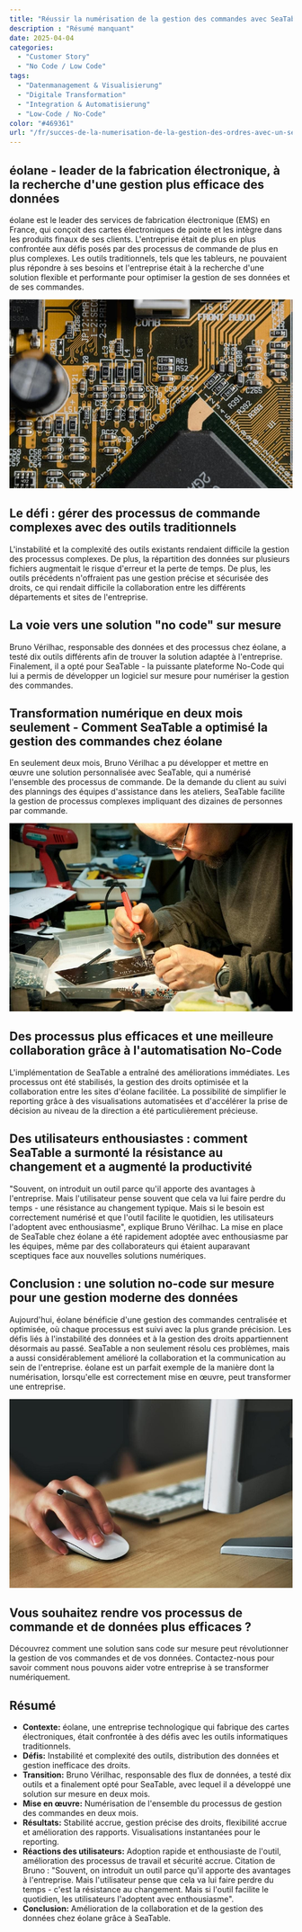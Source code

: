 ```yaml
---
title: "Réussir la numérisation de la gestion des commandes avec SeaTable - un cas d'utilisation d'éolane"
description : "Résumé manquant"
date: 2025-04-04
categories: 
  - "Customer Story"
  - "No Code / Low Code"
tags: 
  - "Datenmanagement & Visualisierung"
  - "Digitale Transformation"
  - "Integration & Automatisierung"
  - "Low-Code / No-Code"
color: "#469361"
url: "/fr/succes-de-la-numerisation-de-la-gestion-des-ordres-avec-un-seatable-usage-de-eolane"
---
```


## éolane - leader de la fabrication électronique, à la recherche d'une gestion plus efficace des données

éolane est le leader des services de fabrication électronique (EMS) en France, qui conçoit des cartes électroniques de pointe et les intègre dans les produits finaux de ses clients. L'entreprise était de plus en plus confrontée aux défis posés par des processus de commande de plus en plus complexes. Les outils traditionnels, tels que les tableurs, ne pouvaient plus répondre à ses besoins et l'entreprise était à la recherche d'une solution flexible et performante pour optimiser la gestion de ses données et de ses commandes.

![](pexels-tima-miroshnichenko-6755080.jpg)

## Le défi : gérer des processus de commande complexes avec des outils traditionnels

L'instabilité et la complexité des outils existants rendaient difficile la gestion des processus complexes. De plus, la répartition des données sur plusieurs fichiers augmentait le risque d'erreur et la perte de temps. De plus, les outils précédents n'offraient pas une gestion précise et sécurisée des droits, ce qui rendait difficile la collaboration entre les différents départements et sites de l'entreprise.

## La voie vers une solution "no code" sur mesure

Bruno Vérilhac, responsable des données et des processus chez éolane, a testé dix outils différents afin de trouver la solution adaptée à l'entreprise. Finalement, il a opté pour SeaTable - la puissante plateforme No-Code qui lui a permis de développer un logiciel sur mesure pour numériser la gestion des commandes.

## Transformation numérique en deux mois seulement - Comment SeaTable a optimisé la gestion des commandes chez éolane

En seulement deux mois, Bruno Vérilhac a pu développer et mettre en œuvre une solution personnalisée avec SeaTable, qui a numérisé l'ensemble des processus de commande. De la demande du client au suivi des plannings des équipes d'assistance dans les ateliers, SeaTable facilite la gestion de processus complexes impliquant des dizaines de personnes par commande.

![](pexels-www-erzetich-com-2517330.jpg)

## Des processus plus efficaces et une meilleure collaboration grâce à l'automatisation No-Code

L'implémentation de SeaTable a entraîné des améliorations immédiates. Les processus ont été stabilisés, la gestion des droits optimisée et la collaboration entre les sites d'éolane facilitée. La possibilité de simplifier le reporting grâce à des visualisations automatisées et d'accélérer la prise de décision au niveau de la direction a été particulièrement précieuse.

## Des utilisateurs enthousiastes : comment SeaTable a surmonté la résistance au changement et a augmenté la productivité

"Souvent, on introduit un outil parce qu'il apporte des avantages à l'entreprise. Mais l'utilisateur pense souvent que cela va lui faire perdre du temps - une résistance au changement typique. Mais si le besoin est correctement numérisé et que l'outil facilite le quotidien, les utilisateurs l'adoptent avec enthousiasme", explique Bruno Vérilhac. La mise en place de SeaTable chez éolane a été rapidement adoptée avec enthousiasme par les équipes, même par des collaborateurs qui étaient auparavant sceptiques face aux nouvelles solutions numériques.

## Conclusion : une solution no-code sur mesure pour une gestion moderne des données

Aujourd'hui, éolane bénéficie d'une gestion des commandes centralisée et optimisée, où chaque processus est suivi avec la plus grande précision. Les défis liés à l'instabilité des données et à la gestion des droits appartiennent désormais au passé. SeaTable a non seulement résolu ces problèmes, mais a aussi considérablement amélioré la collaboration et la communication au sein de l'entreprise. éolane est un parfait exemple de la manière dont la numérisation, lorsqu'elle est correctement mise en œuvre, peut transformer une entreprise.

![](pexels-vojtech-okenka-127162-392018.jpg)

## Vous souhaitez rendre vos processus de commande et de données plus efficaces ?

Découvrez comment une solution sans code sur mesure peut révolutionner la gestion de vos commandes et de vos données. Contactez-nous pour savoir comment nous pouvons aider votre entreprise à se transformer numériquement.

## Résumé

- **Contexte:** éolane, une entreprise technologique qui fabrique des cartes électroniques, était confrontée à des défis avec les outils informatiques traditionnels.
- **Défis:** Instabilité et complexité des outils, distribution des données et gestion inefficace des droits.
- **Transition:** Bruno Vérilhac, responsable des flux de données, a testé dix outils et a finalement opté pour SeaTable, avec lequel il a développé une solution sur mesure en deux mois.
- **Mise en œuvre:** Numérisation de l'ensemble du processus de gestion des commandes en deux mois.
- **Résultats:** Stabilité accrue, gestion précise des droits, flexibilité accrue et amélioration des rapports. Visualisations instantanées pour le reporting.
- **Réactions des utilisateurs:** Adoption rapide et enthousiaste de l'outil, amélioration des processus de travail et sécurité accrue. Citation de Bruno : "Souvent, on introduit un outil parce qu'il apporte des avantages à l'entreprise. Mais l'utilisateur pense que cela va lui faire perdre du temps - c'est la résistance au changement. Mais si l'outil facilite le quotidien, les utilisateurs l'adoptent avec enthousiasme".
- **Conclusion:** Amélioration de la collaboration et de la gestion des données chez éolane grâce à SeaTable.
